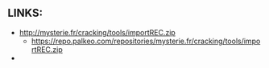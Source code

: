 
## LINKS:
* http://mysterie.fr/cracking/tools/importREC.zip
  * <https://repo.palkeo.com/repositories/mysterie.fr/cracking/tools/importREC.zip>
* 
